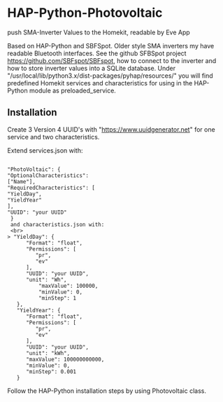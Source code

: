 # HAP-Python-Photovoltaic
push SMA-Inverter Values to the Homekit, readable by Eve App

Based on HAP-Python and SBFSpot.
Older style SMA inverters my have readable Bluetooth interfaces. See the github SFBSpot project <https://github.com/SBFspot/SBFspot>, how to connect to the inverter and how to store inverter values into a SQLite database.
Under "/usr/local/lib/python3.x/dist-packages/pyhap/resources/" you will find predefined Homekit services and characteristics for using in the HAP-Python module as preloaded_service.

## Installation

Create 3 Version 4 UUID's with "https://www.uuidgenerator.net" for one service and two characteristics. 

Extend services.json with:

```#!/usr/bin/env python3

"PhotoVoltaic": {
"OptionalCharacteristics":
["Name"],
"RequiredCharacteristics": [
"YieldDay",
"YieldYear"
],
"UUID": "your UUID"
 }
 and characteristics.json with:
 <br>
> "YieldDay": {
      "Format": "float",
      "Permissions": [
         "pr",
         "ev"
      ],
      "UUID": "your UUID",
      "unit": "Wh",
          "maxValue": 100000,
          "minValue": 0,
          "minStep": 1
   },
   "YieldYear": {
      "Format": "float",
      "Permissions": [
         "pr",
         "ev"
      ],
      "UUID": "your UUID",
      "unit": "kWh",
      "maxValue": 100000000000,
      "minValue": 0,
      "minStep": 0.001
   }
```
 
 Follow the HAP-Python installation steps by using Photovoltaic class.
 

